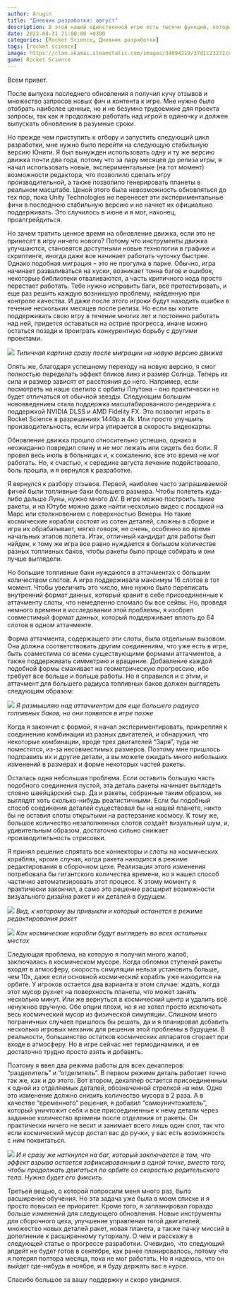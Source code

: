 ```yaml
---
author: Arugin
title: "Дневник разработки: август"
description: В этой нашей единственной игре есть тысячи функций, которые хотелось бы добавить
date: 2022-08-31 21:00:00 +0300
categories: [Rocket Science, Дневник разработки]
tags: [rocket science]
image: https://clan.akamai.steamstatic.com/images/34094219/37d1c23272ced3b8f8404ae0d86bde6771e15a72_400x225.jpg
game: Rocket Science
---
```

Всем привет.

После выпуска последнего обновления я получил кучу отзывов и множество запросов новых фич и контента к игре. Мне нужно было отобрать наиболее ценные, но и не безумно трудоемкие для проекта запросы, так как я продолжаю работать над игрой в одиночку и должен выпускать обновления в разумные сроки.

Но прежде чем приступить к отбору и запустить следующий цикл разработки, мне нужно было перейти на следующую стабильную версию Юнити. Я был вынужден использовать одну и ту же версию движка почти два года, потому что за пару месяцев до релиза игры, я начал использовать новые, экспериментальные (на тот момент) возможности редактора, что позволило сделать игру производительной, а также позволило генерировать планеты в реальном масштабе. Ценой этого была невозможность обновляться до тех пор, пока Unity Technologies не перенесет эти экспериментальные фичи в последнюю стабильную версию и не начнет их официально поддерживать. Это случилось в июне и я мог, наконец, проапгрейдиться.

Но зачем тратить ценное время на обновление движка, если это не принесет в игру ничего нового? Потому что инструменты движка улучшаются, становятся доступными новые технологии в графике и скриптинге, иногда даже все начинает работать чуточку быстрее. Однако подобная миграция – это не прогулка в парке. Обычно, игра начинает разваливаться на куски, возникает тонна багов и ошибок, некоторые библиотеки отваливаются, а часть критичного кода просто перестает работать. Тебе нужно исправить баги, всё протестировать, и еще раз решить каждую возникшую проблему, найденную при контроле качества. И даже после этого игроки будут находить ошибки в течение нескольких месяцев после релиза. Но если вы хотите поддерживать свою игру в течение многих лет и постоянно работать над ней, придется оставаться на острие прогресса, иначе можно остаться позади и проиграть конкурентную борьбу с другими проектами.

![](https://clan.akamai.steamstatic.com/images//34094219/3ed663fc96438d58aba019123e62d703fafbf8c6.png)
_Типичная картина сразу после миграции на новую версию движка_

Опять же, благодаря успешному переходу на новую версию, я смог полностью переделать эффект бликов линз и размер Солнца. Теперь их сила и размер зависят от расстояния до него. Например, если посмотреть на наше светило с орбиты Плутона – оно практически не будет отличаться от обычной звезды. Следующим большим нововведением стала поддержка масштабированного рендеринга с поддержкой NVIDIA DLSS и AMD Fidelity FX. Это позволит играть в Rocket Science в разрешениях 1440p и 4k. Или просто улучшить производительность, если игра упирается в скорость видеокарты.

Обновление движка прошло относительно успешно, однако я неожиданно повредил спину и не мог лежать или сидеть без боли. Я провел весь июль в больницах и, к сожалению, все это время не мог работать. Но, к счастью, к середине августа лечение подействовало, боль прошла, и я вернулся к разработке.

Я вернулся к разбору отзывов. Первой, наиболее часто запрашиваемой фичей были топливные баки большего размера. Чтобы полететь куда-либо дальше Луны, нужно много ΔV. В игре можно построить такие ракеты, и на Ютубе можно даже найти несколько видео с посадкой на Марс или столкновением с поверхностью Венеры. Но такие космические корабли состоят из сотен деталей, сложны в сборке и игра их обрабатывает, мягко говоря, не очень, особенно во время начальных этапов полета. Итак, отличный кандидат для работы был найден, к тому же игра все равно нуждается в большом количестве разных топливных баков, чтобы ракеты было проще собирать и они лучше выглядели.

Но большие топливные баки нуждаются в аттачментах с бóльшим количеством слотов. А игра поддерживала максимум 16 слотов в тот момент. Чтобы увеличить это число, мне нужно было переписать внутренний формат данных, который хранит в себе присоединенные к аттачменту слоты, что немедленно сломало бы все сейвы. Но, проведя немного времени в исследовании этой проблемы, я изобрел совместимый формат данных, который поддерживает вплоть до 64 слотов в одном аттачменте.

Форма аттачмента, содержащего эти слоты, была отдельным вызовом. Она должна соответствовать другим соединениям, что уже есть в игре, быть совместима со всеми существующими формами аттачментов, а также поддерживать симметрию и вращение. Добавление каждой подобной формы смахивает на геометрическую прогрессию, ибо требует все больше и больше работы. Но я справился и с этим, и аттачмент для бóльшего радиуса топливных баков должен выглядеть следующим образом:

![](https://media0.giphy.com/media/ihW1iUZIkvqajgGDDM/giphy.gif?cid=790b76111c98a550c911d0e17f5692114dc8c9959fadc064&rid=giphy.gif)
_Я размышляю над аттачментом для еще большего радиуса топливных баков, но они появятся в игре позже_

Когда я закончил с формой, я начал экспериментировать, прикрепляя к соединению комбинации из разных двигателей, и обнаружил, что некоторые комбинации, вроде трех двигателей “Заря”, туда не поместятся, из-за несовместимых размеров. Поэтому мне пришлось подправить их и другие детали, а вы можете ожидать много небольших изменений в размерах и форме некоторых частей ракеты.

Осталась одна небольшая проблема. Если оставить большую часть подобного соединения пустой, эта деталь ракеты начинает выглядеть словно швейцарский сыр. Да и ракеты, собранные таким образом, не выглядят хоть сколько-нибудь реалистичными. Если бы подобный способ соединения деталей существовал бы на нашей планете, никто бы не оставил слоты открытыми на растерзание космосу. К тому же, большое количество незаполненных слотов создаёт визуальный шум, и, удивительным образом, достаточно сильно снижает производительность отрисовки.

Я принял решение спрятать все коннекторы и слоты на космических кораблях, кроме случая, когда ракета находится в режиме редактирования в сборочном цехе. Реализация этого изменения потребовала бы гигантского количества времени, но я нашел способ частично автоматизировать этот процесс. К этому моменту я практически закончил, а само это решение расширит возможности визуального дизайна ракет и их деталей в будущем.

![](https://clan.akamai.steamstatic.com/images//34094219/6287f8edb8020f5cea4d54c9943b6abecaf1e55b.png)
_Вид, к которому вы привыкли и который останется в режиме редактирования ракет_

![](https://clan.akamai.steamstatic.com/images//34094219/26aa33f4632a5a2ff36e2895a9d6c7906800e7ae.png)
_Как космические корабли будут выглядеть во всех остальных местах_

Следующая проблема, на которую я получил много жалоб, заключалась в космическом мусоре. Когда обломки ступеней ракеты входят в атмосферу, скорость симуляции нельзя установить больше, чем 10x, даже если основной космический корабль уже находится на орбите. У игроков остается два варианта в этом случае: ждать, когда этот мусор рухнет на поверхность планеты, что может занять несколько минут. Или же вернуться в космический центр и удалить всё ненужное вручную. Обе опции плохи, но я не хотел просто исключать весь космический мусор из физической симуляции. Слишком много пограничных случаев пришлось бы решать, да и я планировал добавить несколько игровых механик для решения этой проблемы в будущем. В реальности, большинство остатков космических аппаратов сгорает при входе в атмосферу. Но в игре сейчас нет термодинамики, и ее достаточно трудно просто взять и добавить.

Поэтому я ввел два режима работы для всех декаплеров: “разделитель” и “отделитель”. В первом режиме деталь работает точно так же, как и до этого. Вот втором, декаплер остается присоединенным к одной из отделяемых деталей, обозначенной стрелкой на нем. Одно это изменение должно снизить количество мусора в 2 раза. А в качестве “временного” решения, я добавил “самоуничтожитель”, который уничтожит себя и все присоединенные к нему детали через заданное количество времени после отделения от ракеты. Он практически ничего не весит и занимает всего лишь один слот, так что если космический мусор достал вас до ручки, у вас есть возможность с ним поквитаться.

![](https://media3.giphy.com/media/eZFzmoXB5ZS3e8DD05/giphy.gif?cid=790b7611eee3dd56d09de6893e5cae5e43bdd86443d513a8&rid=giphy.gif)
_И я сразу же наткнулся на баг, который заключается в том, что эффект взрыва остается зафиксированным в одной точке, вместо того, чтобы продолжать двигаться по орбите со скоростью родительского тела. Нужно будет его фиксить._

Третьей вещью, о которой попросили меня много раз, было расширение обучения. Но эта задача уже была в моем списке и я просто повысил ее приоритет. Кроме того, я запланировал гораздо больше изменений для следующего обновления. Новые инструменты для сборочного цеха, улучшение управления тягой двигателей, множество новых деталей ракет, новая планета, а также пачку миссий в дополнение к расширенному туториалу. О чем и расскажу в следующей статье о прогрессе разработки. Очевидно, что следующий апдейт не будет готов в сентябре, как ранее планировалось, потому что я потерял полтора месяца, пока не мог работать. Но я надеюсь, что он выйдет где-нибудь в ноябре, и я буду держать вас в курсе.

Спасибо большое за вашу поддержку и скоро увидимся.
